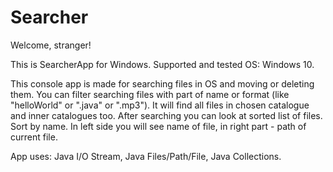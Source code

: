 # Searcher
Welcome, stranger! 

This is SearcherApp for Windows.
Supported and tested OS: Windows 10.

This console app is made for searching files in OS and moving or deleting them.
You can filter searching files with part of name or format (like "helloWorld" or ".java" or ".mp3").
It will find all files in chosen catalogue and inner catalogues too. After searching you can look at sorted list of files. Sort by name. 
In left side you will see name of file, in right part - path of current file.

App uses: Java I/O Stream, Java Files/Path/File, Java Collections.

